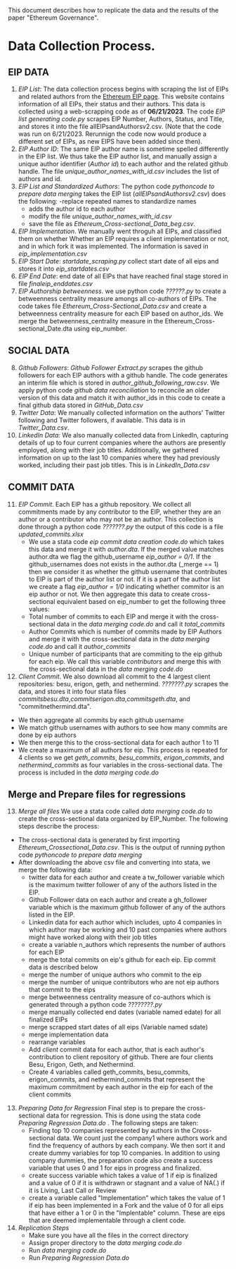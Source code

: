 This document describes how to replicate the data and the results of the paper "Ethereum Governance". 

# Data Collection Process.

## EIP DATA
1. *EIP List*: The data collection process begins with scraping the list of EIPs and related authors from the [Ethereum EIP page](https://eips.ethereum.org/all). This website contains information of all EIPs, their status and their authors. This data is collected using a web-scrapping code as of **06/21/2023**. The code *EIP list generating code.py* scrapes EIP Number, Authors, Status, and Title, and stores it into the file allEIPsandAuthorsv2.csv. (Note that the code was run on 6/21/2023. Rerunnign the code now would produce a different set of EIPs, as new EIPS have been added since then). 
2. *EIP Author ID*: The same EIP author name is sometime spelled differently in the EIP list. We thus take the EIP author list, and manually assign a unique author identifier (*Author id*) to each author and the related github handle. The file *unique_author_names_with_id.csv* includes the list of authors and id.   
3. *EIP List and Standardized Authors*: The python code *pythoncode to prepare data merging* takes the EIP list (*allEIPsandAuthorsv2.csv*) does the following:
   -replace repeated names to standardize names
   - adds the author id to each author
   - modify the file *unique_author_names_with_id.csv*
   - save the file as *Ethereum_Cross-sectional_Data_beg.csv*.
5. *EIP Implementation*. We manually went throguh all EIPs, and classified them on whether Whether an EIP requires a client implementation or not, and in which fork it was implemented. The information is saved in *eip_implementation.csv*
6. *EIP Start Date*: *startdate_scraping.py* collect start date of all eips and stores it into *eip_startdates.csv*  
7. *EIP End Date*: end date of all EIPs that have reached final stage stored in file *finaleip_enddates.csv*
8. *EIP Authorship betweenness*. we use python code *??????.py* to create a betweenness centrality measure amongs all co-authors of EIPs. The code takes file *Ethereum_Cross-Sectional_Data.csv* and create a betweenness centrality measure for each EIP based on author_ids. We merge the betweenness_centrality measure in the Ethereum_Cross-sectional_Date.dta using eip_number.

## SOCIAL DATA
8. *Github Followers*: *Github Follower Extract.py* scrapes the github followers for each EIP authors with a github handle. The code generates an interim file which is stored in *author_github_following_raw.csv*. We apply python code *github data reconciliation* to reconcile an older version of this data and match it with author_ids in this code to create a final github data stored in *GitHub_Data.csv*  
9. *Twitter Data*: We manually collected information on the authors' Twitter following and Twitter followers, if available. This data is in *Twitter_Data.csv*.
10. *LinkedIn Data:* We also manually collected data from LinkedIn, capturing details of up to four current companies where the authors are presently employed, along with their job titles. Additionally, we gathered information on up to the last 10 companies where they had previously worked, including their past job titles. This is in *LinkedIn_Data.csv*

## COMMIT DATA
11. *EIP Commit*. Each EIP has a github repository. We collect all commitments made by any contributor to the EIP, whether they are an author or a contributor who may not be an author. This collection is done through a python code *???????.py* the output of this code is a file *updated_commits.xlsx*
    - We use a stata code *eip commit data creation code.do* which takes this data and merge it with *author.dta*. If the merged value matches author.dta we flag the github_username *eip_author = 0/1*. If the github_usernames does not exists in the author.dta (_merge == 1) then we consider it as whether the github username that contributes to EIP is part of the author list or not. If it is a part of the author list we create a flag *eip_author = 1/0* indicating whether commitor is an eip author or not. We then aggregate this data to create cross-sectional equivalent based on eip_number to get the following three values:
    - Total number of commits to each EIP and merge it with the cross-sectional data in the *data merging code.do* and call it *total_commits*
    - Author Commits which is number of commits made by EIP Authors and merge it with the cross-sectional data in the *data merging code.do* and call it *author_commits*
    - Unique number of participants that are commiting to the eip github for each eip. We call this variable *contributors* and merge this with the cross-sectional data in the *data merging code.do*
12. *Client Commit*. We also download all commit to the 4 largest client repositories: besu, erigon, geth, and nethermind. *???????.py* scrapes the data, and stores it into four stata files *commitsbesu.dta*,*commitserigon.dta*,*commitsgeth.dta*, and "commitnethermind.dta".
  - We then aggregate all commits by each github username
  - We match github usernames with authors to see how many commits are done by eip authors
  - We then merge this to the cross-sectional data for each author 1 to 11
  - We create a maximum of all authors for eip. This process is repeated for 4 clients so we get *geth_commits*, *besu_commits*, *erigon_commits*, and *nethermind_commits* as four variables in the cross-sectional data. The process is included in the *data merging code.do*

## Merge and Prepare files for regressions
13. *Merge all files* We use a stata code called *data merging code.do* to create the cross-sectional data organized by EIP_Number. The following steps describe the process:
* The cross-sectional data is generated by first importing *Ethereum_Crossectional_Data.csv*. This is the output of running python code *pythoncode to prepare data merging*
* After downloading the above csv file and converting into stata, we merge the following data:
  - twitter data for each author and create a tw_follower variable which is the maximum twitter follower of any of the authors listed in the EIP.
  - Github Follower data on each author and create a gh_follower variable which is the maximum github follower of any of the authors listed in the EIP.
  - Linkedin data for each author which includes, upto 4 companies in which author may be working and 10 past companies where authors might have worked along with their job titles
  - create a variable n_authors which represents the number of authors for each EIP
  - merge the total commits on eip's github for each eip. Eip commit data is described below
  - merge the number of unique authors who commit to the eip
  - merge the number of unique contributors who are not eip authors that commit to the eips
  - merge betweenness centrality measure of co-authors which is generated through a python code *????????.py*
  - merge manually collected end dates (variable named edate) for all finalized EIPs
  - merge scrapped start dates of all eips (Variable named sdate)
  - merge implementation data
  - rearrange variables
  - Add *client* commit data for each author, that is each author's contribution to client repository of github. There are four clients Besu, Erigon, Geth, and Nethermind.
  - Create 4 variables called geth_commits, besu_commits, erigon_commits, and nethermind_commits that represent the maximum commitment by each author in the eip for each of the client commits
13. *Preparing Data for Regression* Final step is to prepare the cross-sectional data for regression. This is done using the stata code *Preparing Regression Data.do* . The following steps are taken:
    - Finding top 10 companies represented by authors in the Cross-sectional data. We count just the company1 where authors work and find the frequency of authors by each company. We then sort it and create dummy variables for top 10 companies. In addition to using company dummies, the preparation code also create a success variable that uses 0 and 1 for eips in progress and finalized.
    - create success variable which takes a value of 1 if eip is finalized and a value of 0 if it is withdrawn or stagnant and a value of NA(.) if it is Living, Last Call or Review
    - create a variable called "Implementation" which takes the value of 1 if eip has been implemented in a Fork and the value of 0 for all eips that have either a 1 or 0 in the "Implentable" column. These are eips that are deemed implementable through a client code. 
14. *Replication Steps*
    - Make sure you have all the files in the correct directory
    - Assign proper directory to the *data merging code.do*
    - Run *data merging code.do*
    - Run *Preparing Regression Data.do*
